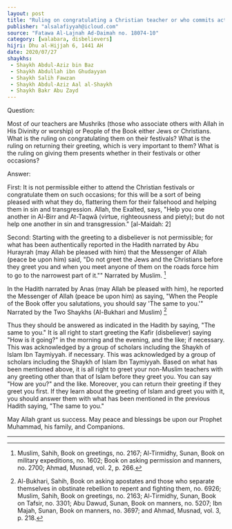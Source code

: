 ```yaml
---
layout: post
title: "Ruling on congratulating a Christian teacher or who commits acts of Shirk"
publisher: "alsalafiyyah@icloud.com"
source: "Fatawa Al-Lajnah Ad-Daimah no. 18074-10"
category: [walabara, disbelievers]
hijri: Dhu al-Hijjah 6, 1441 AH
date: 2020/07/27
shaykhs: 
 - Shaykh Abdul-Aziz bin Baz
 - Shaykh Abdullah ibn Ghudayyan
 - Shaykh Salih Fawzan
 - Shaykh Abdul-Aziz Aal al-Shaykh
 - Shaykh Bakr Abu Zayd
---
```


Question: 

Most of our teachers are Mushriks (those who associate others with Allah in His Divinity or worship) or People of the Book either Jews or Christians. What is the ruling on congratulating them on their festivals? What is the ruling on returning their greeting, which is very important to them? What is the ruling on giving them presents whether in their festivals or other occasions?
 
Answer:

First: It is not permissible either to attend the Christian festivals or congratulate them on such occasions; for this will be a sort of being pleased with what they do, flattering them for their falsehood and helping them in sin and transgression. Allah, the Exalted, says, "Help you one another in Al-Birr and At-Taqwâ (virtue, righteousness and piety); but do not help one another in sin and transgression." [al-Maidah: 2]

Second: Starting with the greeting to a disbeliever is not permissible; for what has been authentically reported in the Hadith narrated by Abu Hurayrah (may Allah be pleased with him) that the Messenger of Allah (peace be upon him) said, "Do not greet the Jews and the Christians before they greet you and when you meet anyone of them on the roads force him to go to the narrowest part of it."" Narrated by Muslim. [^1]

In the Hadith narrated by Anas (may Allah be pleased with him), he reported the Messenger of Allah (peace be upon him) as saying, "When the People of the Book offer you salutations, you should say 'The same to you.'" Narrated by the Two Shaykhs (Al-Bukhari and Muslim) [^2]

Thus they should be answered as indicated in the Hadith by saying, "The same to you." It is all right to start greeting the Kafir (disbeliever) saying "How is it going?" in the morning and the evening, and the like; if necessary. This was acknowledged by a group of scholars including the Shaykh of Islam Ibn Taymiyyah. if necessary. This was acknowledged by a group of scholars including the Shaykh of Islam Ibn Taymiyyah.
Based on what has been mentioned above, it is all right to greet your non-Muslim teachers with any greeting other than that of Islam before they greet you. You can say "How are you?" and the like. Moreover, you can return their greeting if they greet you first. If they learn about the greeting of Islam and greet you with it, you should answer them with what has been mentioned in the previous Hadith saying, "The same to you."

May Allah grant us success. May peace and blessings be upon our Prophet Muhammad, his family, and Companions.

---
[^1]: Muslim, Sahih, Book on greetings, no. 2167; Al-Tirmidhy, Sunan, Book on military expeditions, no. 1602; Book on asking permission and manners, no. 2700; Ahmad, Musnad, vol. 2, p. 266.
[^2]: Al-Bukhari, Sahih, Book on asking apostates and those who separate themselves in obstinate rebellion to repent and fighting them, no. 6926; Muslim, Sahih, Book on greetings, no. 2163; Al-Tirmidhy, Sunan, Book on Tafsir, no. 3301; Abu Dawud, Sunan, Book on manners, no. 5207; Ibn Majah, Sunan, Book on manners, no. 3697; and Ahmad, Musnad, vol. 3, p. 218.
